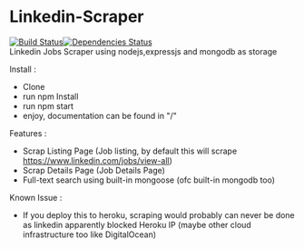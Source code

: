 # Linkedin-Scraper
[![Build Status](https://travis-ci.org/AdhityaRamadhanus/Linkedin-Scraper.svg?branch=master)](https://travis-ci.org/AdhityaRamadhanus/Linkedin-Scraper)[![Dependencies Status](https://david-dm.org/adhityaramadhanus/Linkedin-Scraper.svg)](https://david-dm.org/adhityaramadhanus/Linkedin-Scraper)  
Linkedin Jobs Scraper using nodejs,expressjs and mongodb as storage

Install :
* Clone
* run npm Install
* run npm start
* enjoy, documentation can be found in "/"

Features :
* Scrap Listing Page (Job listing, by default this will scrape https://www.linkedin.com/jobs/view-all)
* Scrap Details Page (Job Details Page)
* Full-text search using built-in mongoose (ofc built-in mongodb too)

Known Issue :
* If you deploy this to heroku, scraping would probably can never be done as linkedin apparently blocked Heroku IP (maybe other cloud infrastructure too like DigitalOcean)
